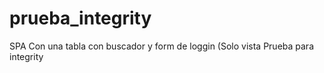 # prueba_integrity
SPA Con una tabla con buscador y form de loggin (Solo vista Prueba para integrity 